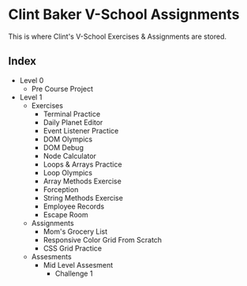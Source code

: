 # Clint Baker V-School Assignments

This is where Clint's V-School Exercises & Assignments are stored.

## Index

- Level 0
  - Pre Course Project
- Level 1
  - Exercises
    - Terminal Practice
    - Daily Planet Editor
    - Event Listener Practice
    - DOM Olympics
    - DOM Debug
    - Node Calculator
    - Loops & Arrays Practice
    - Loop Olympics
    - Array Methods Exercise
    - Forception
    - String Methods Exercise
    - Employee Records
    - Escape Room
  - Assignments
    - Mom's Grocery List
    - Responsive Color Grid From Scratch
    - CSS Grid Practice
  - Assesments
    - Mid Level Assesment
      - Challenge 1
